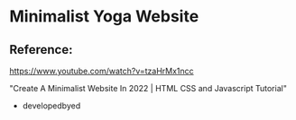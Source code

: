 # Minimalist Yoga Website

## Reference: 
https://www.youtube.com/watch?v=tzaHrMx1ncc

"Create A Minimalist Website In 2022 | HTML CSS and Javascript Tutorial"

- developedbyed